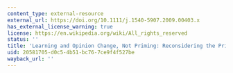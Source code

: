 ```yaml
---
content_type: external-resource
external_url: https://doi.org/10.1111/j.1540-5907.2009.00403.x
has_external_license_warning: true
license: https://en.wikipedia.org/wiki/All_rights_reserved
status: ''
title: 'Learning and Opinion Change, Not Priming: Reconsidering the Priming Hypothesis'
uid: 20581705-d0c5-4b51-bc76-7ce9f4f527be
wayback_url: ''
---
```

